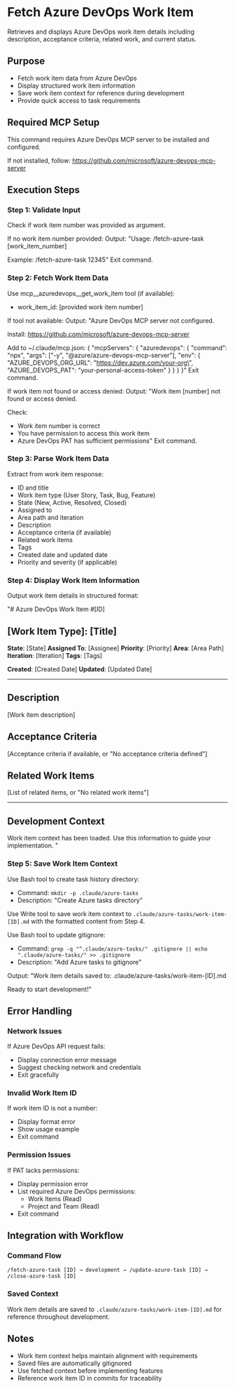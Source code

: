 # Fetch Azure DevOps Work Item

Retrieves and displays Azure DevOps work item details including description, acceptance criteria, related work, and current status.

## Purpose
- Fetch work item data from Azure DevOps
- Display structured work item information
- Save work item context for reference during development
- Provide quick access to task requirements

## Required MCP Setup
This command requires Azure DevOps MCP server to be installed and configured.

If not installed, follow: https://github.com/microsoft/azure-devops-mcp-server

## Execution Steps

### Step 1: Validate Input

Check if work item number was provided as argument.

If no work item number provided:
Output: "Usage: /fetch-azure-task [work_item_number]

Example: /fetch-azure-task 12345"
Exit command.

### Step 2: Fetch Work Item Data

Use mcp__azuredevops__get_work_item tool (if available):
- work_item_id: [provided work item number]

If tool not available:
Output: "Azure DevOps MCP server not configured.

Install: https://github.com/microsoft/azure-devops-mcp-server

Add to ~/.claude/mcp.json:
{
  \"mcpServers\": {
    \"azuredevops\": {
      \"command\": \"npx\",
      \"args\": [\"-y\", \"@azure/azure-devops-mcp-server\"],
      \"env\": {
        \"AZURE_DEVOPS_ORG_URL\": \"https://dev.azure.com/your-org\",
        \"AZURE_DEVOPS_PAT\": \"your-personal-access-token\"
      }
    }
  }
}"
Exit command.

If work item not found or access denied:
Output: "Work item [number] not found or access denied.

Check:
- Work item number is correct
- You have permission to access this work item
- Azure DevOps PAT has sufficient permissions"
Exit command.

### Step 3: Parse Work Item Data

Extract from work item response:
- ID and title
- Work item type (User Story, Task, Bug, Feature)
- State (New, Active, Resolved, Closed)
- Assigned to
- Area path and iteration
- Description
- Acceptance criteria (if available)
- Related work items
- Tags
- Created date and updated date
- Priority and severity (if applicable)

### Step 4: Display Work Item Information

Output work item details in structured format:

"# Azure DevOps Work Item #[ID]

## [Work Item Type]: [Title]

**State**: [State]
**Assigned To**: [Assignee]
**Priority**: [Priority]
**Area**: [Area Path]
**Iteration**: [Iteration]
**Tags**: [Tags]

**Created**: [Created Date]
**Updated**: [Updated Date]

---

## Description

[Work item description]

## Acceptance Criteria

[Acceptance criteria if available, or "No acceptance criteria defined"]

## Related Work Items

[List of related items, or "No related work items"]

---

## Development Context

Work item context has been loaded. Use this information to guide your implementation.
"

### Step 5: Save Work Item Context

Use Bash tool to create task history directory:
- Command: `mkdir -p .claude/azure-tasks`
- Description: "Create Azure tasks directory"

Use Write tool to save work item context to `.claude/azure-tasks/work-item-[ID].md` with the formatted content from Step 4.

Use Bash tool to update gitignore:
- Command: `grep -q "^.claude/azure-tasks/" .gitignore || echo ".claude/azure-tasks/" >> .gitignore`
- Description: "Add Azure tasks to gitignore"

Output: "Work item details saved to: .claude/azure-tasks/work-item-[ID].md

Ready to start development!"

## Error Handling

### Network Issues
If Azure DevOps API request fails:
- Display connection error message
- Suggest checking network and credentials
- Exit gracefully

### Invalid Work Item ID
If work item ID is not a number:
- Display format error
- Show usage example
- Exit command

### Permission Issues
If PAT lacks permissions:
- Display permission error
- List required Azure DevOps permissions:
  - Work Items (Read)
  - Project and Team (Read)
- Exit command

## Integration with Workflow

### Command Flow
```
/fetch-azure-task [ID] → development → /update-azure-task [ID] → /close-azure-task [ID]
```

### Saved Context
Work item details are saved to `.claude/azure-tasks/work-item-[ID].md` for reference throughout development.

## Notes
- Work item context helps maintain alignment with requirements
- Saved files are automatically gitignored
- Use fetched context before implementing features
- Reference work item ID in commits for traceability
